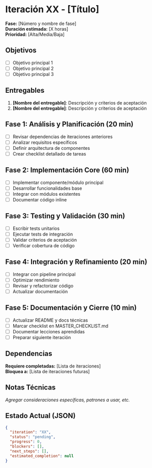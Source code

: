 # Iteración XX - [Título]
**Fase:** [Número y nombre de fase]  
**Duración estimada:** [X horas]  
**Prioridad:** [Alta/Media/Baja]

## Objetivos
- [ ] Objetivo principal 1
- [ ] Objetivo principal 2
- [ ] Objetivo principal 3

## Entregables
1. **[Nombre del entregable]**: Descripción y criterios de aceptación
2. **[Nombre del entregable]**: Descripción y criterios de aceptación

## Fase 1: Análisis y Planificación (20 min)
- [ ] Revisar dependencias de iteraciones anteriores
- [ ] Analizar requisitos específicos
- [ ] Definir arquitectura de componentes
- [ ] Crear checklist detallado de tareas

## Fase 2: Implementación Core (60 min)
- [ ] Implementar componente/módulo principal
- [ ] Desarrollar funcionalidades base
- [ ] Integrar con módulos existentes
- [ ] Documentar código inline

## Fase 3: Testing y Validación (30 min)
- [ ] Escribir tests unitarios
- [ ] Ejecutar tests de integración
- [ ] Validar criterios de aceptación
- [ ] Verificar cobertura de código

## Fase 4: Integración y Refinamiento (20 min)
- [ ] Integrar con pipeline principal
- [ ] Optimizar rendimiento
- [ ] Revisar y refactorizar código
- [ ] Actualizar documentación

## Fase 5: Documentación y Cierre (10 min)
- [ ] Actualizar README y docs técnicas
- [ ] Marcar checklist en MASTER_CHECKLIST.md
- [ ] Documentar lecciones aprendidas
- [ ] Preparar siguiente iteración

## Dependencias
**Requiere completadas:** [Lista de iteraciones]  
**Bloquea a:** [Lista de iteraciones futuras]

## Notas Técnicas
*Agregar consideraciones específicas, patrones a usar, etc.*

## Estado Actual (JSON)
```json
{
  "iteration": "XX",
  "status": "pending",
  "progress": 0,
  "blockers": [],
  "next_steps": [],
  "estimated_completion": null
}
```
